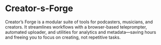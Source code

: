 # Creator-s-Forge
Creator’s Forge is a modular suite of tools for podcasters, musicians, and creators. It streamlines workflows with a browser-based teleprompter, automated uploader, and utilities for analytics and metadata—saving hours and freeing you to focus on creating, not repetitive tasks.
